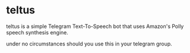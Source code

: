 # teltus
teltus is a simple Telegram Text-To-Speech bot that uses Amazon's Polly speech synthesis engine.

under no circumstances should you use this in your telegram group.
